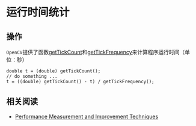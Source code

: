 
# 运行时间统计

## 操作

`OpenCV`提供了函数[getTickCount](https://docs.opencv.org/master/db/de0/group__core__utils.html#gae73f58000611a1af25dd36d496bf4487)和[getTickFrequency](https://docs.opencv.org/master/db/de0/group__core__utils.html#ga705441a9ef01f47acdc55d87fbe5090c)来计算程序运行时间（单位：秒）

```
double t = (double) getTickCount();
// do something ...
t = ((double) getTickCount() - t) / getTickFrequency();
```

## 相关阅读

* [Performance Measurement and Improvement Techniques](https://docs.opencv.org/4.1.0/dc/d71/tutorial_py_optimization.html)
